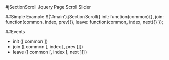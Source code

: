 #jSectionScroll
Jquery Page Scroll Slider

##Simple Example
	$('#main').jSectionScroll({
		init: function(common){},
		join: function(common, index, prev){},
		leave: function(common, index, next){}
	});

##Events
* init ([ common ])
* join ([ common [, index [, prev ]]])
* leave ([ common [, index [, next ]]])

